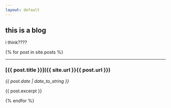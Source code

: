 ```yaml
---
layout: default
---
```


## this is a blog

i think????

{% for post in site.posts %}

---

### [{{ post.title }}]({{ site.url }}{{ post.url }})

_{{ post.date | date_to_string }}_

{{ post.excerpt }}

{% endfor %}
